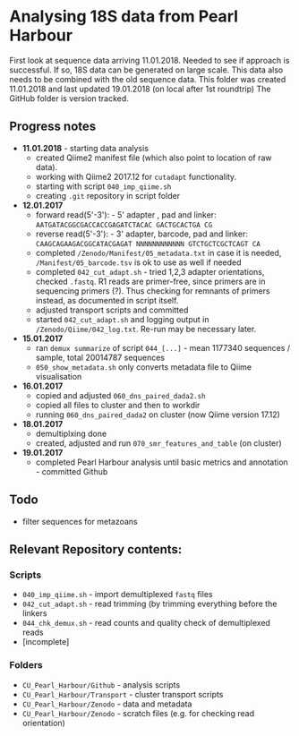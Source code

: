 # Analysing 18S data from Pearl Harbour 

First look at sequence data arriving 11.01.2018. Needed to see if approach is successful.
If so, 18S data can be generated on large scale. This data also needs to be combined
with the old sequence data. This folder was created 11.01.2018 and last updated
19.01.2018 (on local after 1st roundtrip) The GitHub folder is version tracked.

## Progress notes

*  **11.01.2018** - starting data analysis
   *  created Qiime2 manifest file (which also point to location of raw data).
   *  working with Qiime2 2017.12 for `cutadapt` functionality.
   *  starting with script `040_imp_qiime.sh`
   *  creating `.git` repository in script folder
* **12.01.2017**
   *  forward read(5'-3'): - 5' adapter , pad and linker: `AATGATACGGCGACCACCGAGATCTACAC GACTGCACTGA CG`
   *  reverse read(5'-3'): - 3' adapter, barcode, pad and linker: `CAAGCAGAAGACGGCATACGAGAT	NNNNNNNNNNNN GTCTGCTCGCTCAGT CA`
   *  completed `/Zenodo/Manifest/05_metadata.txt` in case it is needed, `/Manifest/05_barcode.tsv` is ok to use as well if needed
   *  completed `042_cut_adapt.sh` - tried 1,2,3 adapter orientations, checked `.fastq`. R1 reads are primer-free, since primers are in sequencing primers (?). 
   Thus checking for remnants of primers instead, as documented in script itself. 
   *  adjusted transport scripts and committed
   * started `042_cut_adapt.sh` and logging output in `/Zenodo/Qiime/042_log.txt`. Re-run may be necessary later.
* **15.01.2017**
   * ran `demux summarize` of script `044_[...]`  - mean 1177340 sequences / sample, total 20014787 sequences
   * `050_show_metadata.sh` only converts metadata file to Qiime visualisation
* **16.01.2017**
   * copied and adjusted `060_dns_paired_dada2.sh`
   * copied all files to cluster and then to workdir
   * running `060_dns_paired_dada2` on cluster (now Qiime version 17.12)
* **18.01.2017**
  * demultiplxing done
  * created, adjusted and run `070_smr_features_and_table` (on cluster)
* **19.01.2017**
  * completed Pearl Harbour analysis until basic metrics and annotation - committed Github
   
## Todo
* filter sequences for metazoans

## Relevant Repository contents:

### Scripts
*  `040_imp_qiime.sh` - import demultiplexed `fastq` files
*  `042_cut_adapt.sh` - read trimming (by trimming everything before the linkers
*  `044_chk_demux.sh` - read counts and quality check of demultiplexed reads
*  [incomplete]

### Folders
* `CU_Pearl_Harbour/Github` - analysis scripts
* `CU_Pearl_Harbour/Transport` - cluster transport scripts
* `CU_Pearl_Harbour/Zenodo` -  data and metadata
* `CU_Pearl_Harbour/Zenodo` - scratch files (e.g. for checking read orientation)
